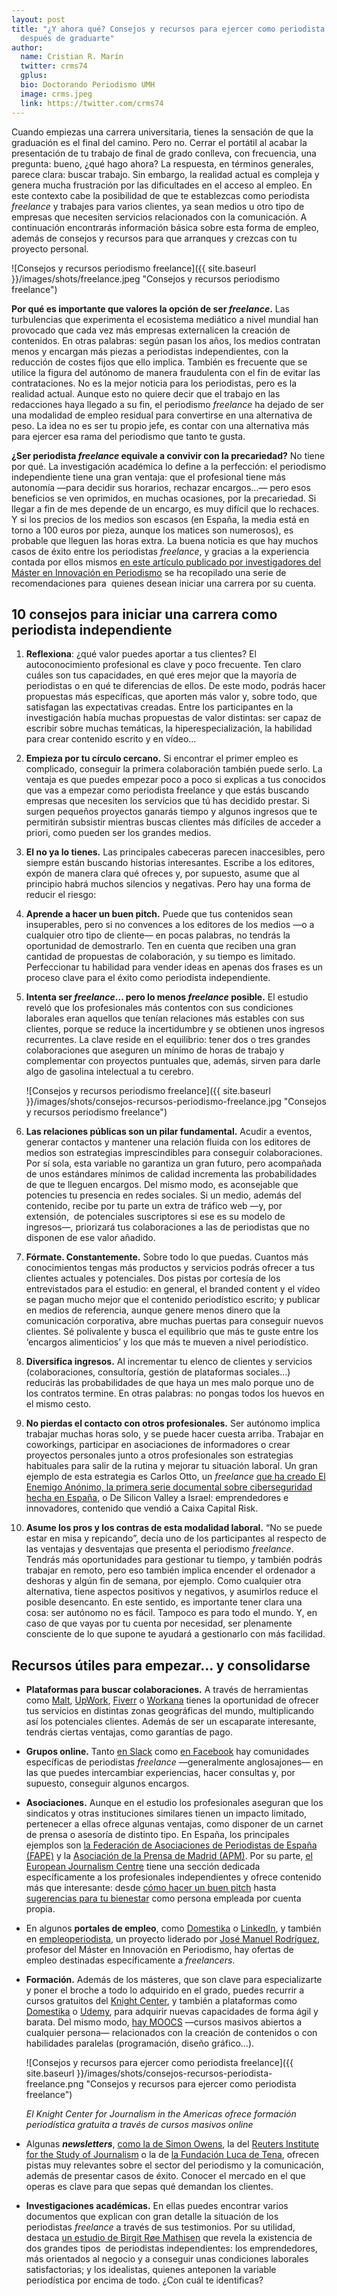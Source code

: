 ```yaml
---
layout: post
title: "¿Y ahora qué? Consejos y recursos para ejercer como periodista freelance
  después de graduarte"
author:
  name: Cristian R. Marín
  twitter: crms74
  gplus:
  bio: Doctorando Periodismo UMH
  image: crms.jpeg
  link: https://twitter.com/crms74
---
```

Cuando empiezas una carrera universitaria, tienes la sensación de que la graduación es el final del camino. Pero no. Cerrar el portátil al acabar la presentación de tu trabajo de final de grado conlleva, con frecuencia, una pregunta: bueno, ¿qué hago ahora? La respuesta, en términos generales, parece clara: buscar trabajo. Sin embargo, la realidad actual es compleja y genera mucha frustración por las dificultades en el acceso al empleo. En este contexto cabe la posibilidad de que te establezcas como periodista *freelance* y trabajes para varios clientes, ya sean medios u otro tipo de empresas que necesiten servicios relacionados con la comunicación. A  continuación encontrarás información básica sobre esta forma de empleo, además de consejos y recursos para que arranques y crezcas con tu proyecto personal.

 ![Consejos y recursos periodismo freelance]({{ site.baseurl }}/images/shots/freelance.jpeg "Consejos y recursos periodismo freelance")

**Por qué es importante que valores la opción de ser *freelance*.** Las turbulencias que experimenta el ecosistema mediático a nivel mundial han provocado que cada vez más empresas externalicen la creación de contenidos. En otras palabras: según pasan los años, los medios contratan menos y encargan más piezas a periodistas independientes, con la reducción de costes fijos que ello implica. También es frecuente que se utilice la figura del autónomo de manera fraudulenta con el fin de evitar las contrataciones. No es la mejor noticia para los periodistas, pero es la realidad actual. Aunque esto no quiere decir que el trabajo en las redacciones haya llegado a su fin, el periodismo *freelance* ha dejado de ser una modalidad de empleo residual para convertirse en una alternativa de peso. La idea no es ser tu propio jefe, es contar con una alternativa más para ejercer esa rama del periodismo que tanto te gusta.

**¿Ser periodista *freelance* equivale a convivir con la precariedad?** No tiene por qué. La investigación académica lo define a la perfección: el periodismo independiente tiene una gran ventaja: que el profesional tiene más autonomía ―para decidir sus horarios, rechazar encargos…― pero esos beneficios se ven oprimidos, en muchas ocasiones, por la precariedad. Si llegar a fin de mes depende de un encargo, es muy difícil que lo rechaces. Y si los precios de los medios son escasos (en España, la media está en torno a 100 euros por pieza, aunque los matices son numerosos), es probable que lleguen las horas extra. La buena noticia es que hay muchos casos de éxito entre los periodistas *freelance*, y gracias a la experiencia contada por ellos mismos [en este artículo publicado por investigadores del Máster en Innovación en Periodismo](https://www.tandfonline.com/doi/full/10.1080/17512786.2021.1929414?src=) se ha recopilado una serie de recomendaciones para  quienes desean iniciar una carrera por su cuenta.

## 10 consejos para iniciar una carrera como periodista independiente

1. **Reflexiona**: ¿qué valor puedes aportar a tus clientes? El autoconocimiento profesional es clave y poco frecuente. Ten claro  cuáles son tus capacidades, en qué eres mejor que la mayoría de periodistas o en qué te diferencias de ellos. De este modo, podrás hacer propuestas más específicas, que aporten más valor y, sobre todo, que satisfagan las expectativas creadas. Entre los participantes en la investigación había muchas propuestas de valor distintas: ser capaz de escribir sobre muchas temáticas, la hiperespecialización, la habilidad para crear contenido escrito y en vídeo…
2. **Empieza por tu círculo cercano.** Si encontrar el primer empleo es complicado, conseguir la primera colaboración también puede serlo. La ventaja es que puedes empezar poco a poco si explicas a tus conocidos que vas a empezar como periodista freelance y que estás buscando empresas que necesiten los servicios que tú has decidido prestar. Si surgen pequeños proyectos ganarás tiempo y algunos ingresos que te permitirán subsistir mientras buscas clientes más difíciles de acceder a priori, como pueden ser los grandes medios.
3. **El no ya lo tienes.** Las principales cabeceras parecen inaccesibles, pero siempre están buscando historias interesantes. Escribe a los editores, expón de manera clara qué ofreces y, por supuesto, asume que al principio habrá muchos silencios y negativas. Pero hay una forma de reducir el riesgo:
4. **Aprende a hacer un buen pitch.** Puede que tus contenidos sean insuperables, pero si no convences a los editores de los medios ―o a cualquier otro tipo de cliente― en pocas palabras, no tendrás la oportunidad de demostrarlo. Ten en cuenta que reciben una gran cantidad de propuestas de colaboración, y su tiempo es limitado. Perfeccionar tu habilidad para vender ideas en apenas dos frases es un proceso clave para el éxito como periodista independiente.
5. **Intenta ser *freelance*… pero lo menos *freelance* posible.** El estudio reveló que los profesionales más contentos con sus condiciones laborales eran aquellos que tenían relaciones más estables con sus clientes, porque se reduce la incertidumbre y se obtienen unos ingresos recurrentes. La clave reside en el equilibrio: tener dos o tres grandes colaboraciones que aseguren un mínimo de horas de trabajo y complementar con proyectos puntuales que, además, sirven para darle algo de gasolina intelectual a tu cerebro.

   ![Consejos y recursos periodismo freelance]({{ site.baseurl }}/images/shots/consejos-recursos-periodismo-freelance.jpg "Consejos y recursos periodismo freelance")
6. **Las relaciones públicas son un pilar fundamental.** Acudir a eventos, generar contactos y mantener una relación fluida con los editores de medios son estrategias imprescindibles para conseguir colaboraciones. Por sí sola, esta variable no garantiza un gran futuro, pero acompañada de unos estándares mínimos de calidad incrementa las probabilidades de que te lleguen encargos. Del mismo modo, es aconsejable que potencies tu presencia en redes sociales. Si un medio, además del contenido, recibe por tu parte un extra de tráfico web ―y, por extensión,  de potenciales suscriptores si ese es su modelo de ingresos―, priorizará tus colaboraciones a las de periodistas que no disponen de ese valor añadido. 
7. **Fórmate. Constantemente.** Sobre todo lo que puedas. Cuantos más conocimientos tengas más productos y servicios podrás ofrecer a tus clientes actuales y potenciales. Dos pistas por cortesía de los entrevistados para el estudio: en general, el branded content y el vídeo se pagan mucho mejor que el contenido periodístico escrito; y publicar en medios de referencia, aunque genere menos dinero que la comunicación corporativa, abre muchas puertas para conseguir nuevos clientes. Sé polivalente y busca el equilibrio que más te guste entre los ‘encargos alimenticios’ y los que más te mueven a nivel periodístico. 
8. **Diversifica ingresos.** Al incrementar tu elenco de clientes y servicios (colaboraciones, consultoría, gestión de plataformas sociales…) reducirás las probabilidades de que haya un mes malo porque uno de los contratos termine. En otras palabras: no pongas todos los huevos en el mismo cesto.
9. **No pierdas el contacto con otros profesionales.** Ser autónomo implica trabajar muchas horas solo, y se puede hacer cuesta arriba. Trabajar en coworkings, participar en asociaciones de informadores o crear proyectos personales junto a otros profesionales son estrategias habituales para salir de la rutina y mejorar tu situación laboral. Un gran ejemplo de esta estrategia es Carlos Otto, un *freelance* [que ha creado El Enemigo Anónimo, la primera serie documental sobre ciberseguridad hecha en España,](https://mip.umh.es/blog/2021/02/17/enemigo-anonimo-serie-documental-ciberseguridad-carlos-otto-branded-content/) o De Silicon Valley a Israel: emprendedores e innovadores, contenido que vendió a Caixa Capital Risk.
10. **Asume los pros y los contras de esta modalidad laboral.** “No se puede estar en misa y repicando”, decía uno de los participantes al respecto de las ventajas y desventajas que presenta el periodismo *freelance*. Tendrás más oportunidades para gestionar tu tiempo, y también podrás trabajar en remoto, pero eso también implica encender el ordenador a deshoras y algún fin de semana, por ejemplo. Como cualquier otra alternativa, tiene aspectos positivos y negativos, y asumirlos reduce el posible desencanto. En este sentido, es importante tener clara una cosa: ser autónomo no es fácil. Tampoco es para todo el mundo. Y, en caso de que vayas por tu cuenta por necesidad, ser plenamente consciente de lo que supone te ayudará a gestionarlo con más facilidad.



## **Recursos útiles para empezar… y consolidarse**

* **Plataformas para buscar colaboraciones.** A través de herramientas como [Malt](https://www.malt.es/), [UpWork](https://www.upwork.com/), [Fiverr](https://es.fiverr.com/) o [Workana](https://www.workana.com/) tienes la oportunidad de ofrecer tus servicios en distintas zonas geográficas del mundo, multiplicando así los potenciales clientes. Además de ser un escaparate interesante, tendrás ciertas ventajas, como garantías de pago.
* **Grupos online.** Tanto [en Slack](https://freelancesoc.slack.com/) como [en Facebook](https://www.facebook.com/groups/2526455974236281) hay comunidades específicas de periodistas *freelance* ―generalmente anglosajones― en las que puedes intercambiar experiencias, hacer consultas y, por supuesto, conseguir algunos encargos.  
* **Asociaciones.** Aunque en el estudio los profesionales aseguran que los sindicatos y otras instituciones similares tienen un impacto limitado, pertenecer a ellas ofrece algunas ventajas, como disponer de un carnet de prensa o asesoría de distinto tipo. En España, los principales ejemplos son [la Federación de Asociaciones de Periodistas de España (FAPE)](https://fape.es/) y la [Asociación de la Prensa de Madrid (APM)](https://www.apmadrid.es/). Por su parte, [el European Journalism Centre](https://ejc.net/) tiene una sección dedicada específicamente a los profesionales independientes y ofrece contenido más que interesante: desde [cómo hacer un buen pitch](https://i.ytimg.com/an_webp/T1_Kx2gf05g/mqdefault_6s.webp?du=3000&sqp=CNChhIYG&rs=AOn4CLDYuaXhkbAqSrBLdnvWExzz9Bbiyg) hasta [sugerencias para tu bienestar](https://www.youtube.com/watch?v=6resytW3_78) como persona empleada por cuenta propia.
* En algunos **portales de empleo**, como [Domestika](https://www.domestika.org/es/jobs/freelance) o [LinkedIn](https://www.linkedin.com/jobs/?originalSubdomain=es), y también en [empleoperiodista](https://empleoperiodista.us18.list-manage.com/subscribe?u=d477c9b51e2b996cc51119c9b&id=68e15da97f), un proyecto liderado por [José Manuel Rodríguez](https://twitter.com/josemanuelrodos), profesor del Máster en Innovación en Periodismo, hay ofertas de empleo destinadas específicamente a *freelancers*. 
* **Formación.** Además de los másteres, que son clave para especializarte y poner el broche a todo lo adquirido en el grado, puedes recurrir a cursos gratuitos del [Knight Center](https://knightcenter.utexas.edu/), y también a plataformas como [Domestika](https://www.domestika.org/es) o [Udemy](https://www.udemy.com/), para adquirir nuevas capacidades de forma ágil y barata. Del mismo modo, [hay MOOCS](https://mooc.es/) ―cursos masivos abiertos a cualquier persona― relacionados con la creación de contenidos o con habilidades paralelas (programación, diseño gráfico…).

  ![Consejos y recursos para ejercer como periodista freelance]({{ site.baseurl }}/images/shots/consejos-recursos-periodista-freelance.png "Consejos y recursos para ejercer como periodista freelance")

  *El Knight Center for Journalism in the Americas ofrece formación periodística gratuita a través de cursos masivos online*
* Algunas ***newsletters***, [como la de Simon Owens](https://simonowens.substack.com/), la del [Reuters Institute for the Study of Journalism](https://reutersinstitute.politics.ox.ac.uk/es) o la de [la Fundación Luca de Tena](https://laboratoriodeperiodismo.org/), ofrecen pistas muy relevantes sobre el sector del periodismo y la comunicación, además de presentar casos de éxito. Conocer el mercado en el que operas es clave para que sepas qué demandan los clientes.
* **Investigaciones académicas.** En ellas puedes encontrar varios documentos que explican con gran detalle la situación de los periodistas *freelance* a través de sus testimonios. Por su utilidad, destaca [un estudio de Birgit Røe Mathisen](https://www.researchgate.net/publication/335239597_Entrepreneurs_and_Idealists_-_Freelance_Journalists_at_the_Intersection_of_Autonomy_and_Constraints) que revela la existencia de dos grandes tipos  de periodistas independientes: los emprendedores, más orientados al negocio y a conseguir unas condiciones laborales satisfactorias; y los idealistas, quienes anteponen la variable periodística por encima de todo. ¿Con cuál te identificas?